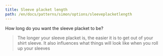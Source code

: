 ```yaml
---
title: Sleeve placket length
path: /en/docs/patterns/simon/options/sleeveplacketlength
---
```


How long do you want the sleeve placket to be?

> The longer your sleeve placket is, the easier it is to get out of your shirt sleeve. It also influences what things will look like when you roll up your sleeves